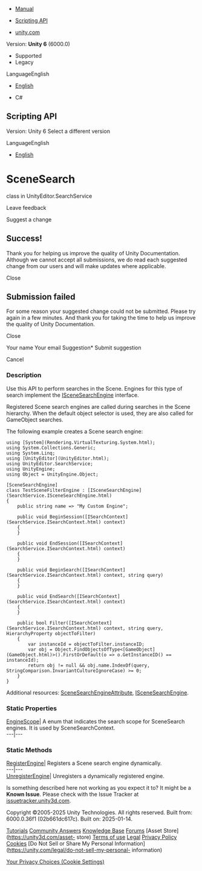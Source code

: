 [ ]()

  * [Manual](../Manual/index.html)
  * [Scripting API](../ScriptReference/index.html)

  * [unity.com](https://unity.com/)

Version: **Unity 6** (6000.0)

  * Supported
  * Legacy

LanguageEnglish

  * [English]()

  * C#

[ ](https://docs.unity3d.com)

## Scripting API

Version: Unity 6 Select a different version

LanguageEnglish

  * [English]()

# SceneSearch

class in UnityEditor.SearchService

Leave feedback

Suggest a change

## Success!

Thank you for helping us improve the quality of Unity Documentation. Although
we cannot accept all submissions, we do read each suggested change from our
users and will make updates where applicable.

Close

## Submission failed

For some reason your suggested change could not be submitted. Please <a>try
again</a> in a few minutes. And thank you for taking the time to help us
improve the quality of Unity Documentation.

Close

Your name Your email Suggestion* Submit suggestion

Cancel

[ ]()

### Description

Use this API to perform searches in the Scene. Engines for this type of search
implement the [ISceneSearchEngine](SearchService.ISceneSearchEngine.html)
interface.

Registered Scene search engines are called during searches in the Scene
hierarchy. When the default object selector is used, they are also called for
GameObject searches.  
  
The following example creates a Scene search engine:

    
    
    using [System](Rendering.VirtualTexturing.System.html);
    using System.Collections.Generic;
    using System.Linq;
    using [UnityEditor](UnityEditor.html);
    using UnityEditor.SearchService;
    using UnityEngine;
    using Object = UnityEngine.Object;  
      
    [SceneSearchEngine]
    class TestSceneFilterEngine : [ISceneSearchEngine](SearchService.ISceneSearchEngine.html)
    {
        public string name => "My Custom Engine";  
      
        public void BeginSession([ISearchContext](SearchService.ISearchContext.html) context)
        {
        }  
      
        public void EndSession([ISearchContext](SearchService.ISearchContext.html) context)
        {
        }  
      
        public void BeginSearch([ISearchContext](SearchService.ISearchContext.html) context, string query)
        {
        }  
      
        public void EndSearch([ISearchContext](SearchService.ISearchContext.html) context)
        {
        }  
      
        public bool Filter([ISearchContext](SearchService.ISearchContext.html) context, string query, HierarchyProperty objectToFilter)
        {
            var instanceId = objectToFilter.instanceID;
            var obj = Object.FindObjectsOfType<[GameObject](GameObject.html)>().FirstOrDefault(o => o.GetInstanceID() == instanceId);
            return obj != null && obj.name.IndexOf(query, StringComparison.InvariantCultureIgnoreCase) >= 0;
        }
    }
    

Additional resources:
[SceneSearchEngineAttribute](SearchService.SceneSearchEngineAttribute.html),
[ISceneSearchEngine](SearchService.ISceneSearchEngine.html).

### Static Properties

[EngineScope](SearchService.SceneSearch.EngineScope.html)| A enum that
indicates the search scope for SceneSearch engines. It is used by
SceneSearchContext.  
---|---  
  
### Static Methods

[RegisterEngine](SearchService.SceneSearch.RegisterEngine.html)| Registers a
Scene search engine dynamically.  
---|---  
[UnregisterEngine](SearchService.SceneSearch.UnregisterEngine.html)|
Unregisters a dynamically registered engine.  
  
Is something described here not working as you expect it to? It might be a
**Known Issue**. Please check with the Issue Tracker at
[issuetracker.unity3d.com](https://issuetracker.unity3d.com).

Copyright ©2005-2025 Unity Technologies. All rights reserved. Built from:
6000.0.36f1 (02b661dc617c). Built on: 2025-01-14.

[Tutorials](https://unity3d.com/learn) [Community
Answers](https://answers.unity3d.com) [Knowledge
Base](https://support.unity3d.com/hc/en-us)
[Forums](https://forum.unity3d.com) [Asset Store](https://unity3d.com/asset-
store) [Terms of use](https://docs.unity3d.com/Manual/TermsOfUse.html)
[Legal](https://unity.com/legal) [Privacy
Policy](https://unity.com/legal/privacy-policy)
[Cookies](https://unity.com/legal/cookie-policy) [Do Not Sell or Share My
Personal Information](https://unity.com/legal/do-not-sell-my-personal-
information)

[Your Privacy Choices (Cookie Settings)](javascript:void\(0\);)


